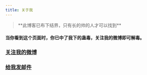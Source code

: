```yaml
---
title: 关于我
---
```

<blockquote class="blockquote-center">**此博客已布下结界，只有长的帅的人才可以找到**</blockquote>

####  当你看到这个页面时，你已中了我下的蛊毒，关注我的微博即可解毒。   

### [关注我的微博](http://weibo.com/goslei1226)
### [给我发邮件](mailto:goslei1315@gmail.com)

